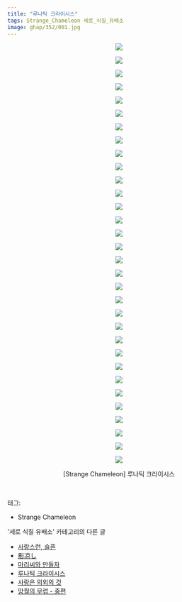 ```yaml
---
title: "루나틱 크라이시스"
tags: Strange_Chameleon 세로_식질_유배소
image: ghap/352/001.jpg
---
```

<div class="article">
<p style="text-align: center; clear: none; float: none;"><img src="{{ site.nasurl }}/ghap/352/001.jpg"/></p>
<p style="text-align: center; clear: none; float: none;"><img src="{{ site.nasurl }}/ghap/352/002.jpg"/></p>
<p style="text-align: center; clear: none; float: none;"><img src="{{ site.nasurl }}/ghap/352/003.jpg"/></p>
<p style="text-align: center; clear: none; float: none;"><img src="{{ site.nasurl }}/ghap/352/004.jpg"/></p>
<p style="text-align: center; clear: none; float: none;"><img src="{{ site.nasurl }}/ghap/352/005.jpg"/></p>
<p style="text-align: center; clear: none; float: none;"><img src="{{ site.nasurl }}/ghap/352/006.jpg"/></p>
<p style="text-align: center; clear: none; float: none;"><img src="{{ site.nasurl }}/ghap/352/007.jpg"/></p>
<p style="text-align: center; clear: none; float: none;"><img src="{{ site.nasurl }}/ghap/352/008.jpg"/></p>
<p style="text-align: center; clear: none; float: none;"><img src="{{ site.nasurl }}/ghap/352/009.jpg"/></p>
<p style="text-align: center; clear: none; float: none;"><img src="{{ site.nasurl }}/ghap/352/010.jpg"/></p>
<p style="text-align: center; clear: none; float: none;"><img src="{{ site.nasurl }}/ghap/352/011.jpg"/></p>
<p style="text-align: center; clear: none; float: none;"><img src="{{ site.nasurl }}/ghap/352/012.jpg"/></p>
<p style="text-align: center; clear: none; float: none;"><img src="{{ site.nasurl }}/ghap/352/013.jpg"/></p>
<p style="text-align: center; clear: none; float: none;"><img src="{{ site.nasurl }}/ghap/352/014.jpg"/></p>
<p style="text-align: center; clear: none; float: none;"><img src="{{ site.nasurl }}/ghap/352/015.jpg"/></p>
<p style="text-align: center; clear: none; float: none;"><img src="{{ site.nasurl }}/ghap/352/016.jpg"/></p>
<p style="text-align: center; clear: none; float: none;"><img src="{{ site.nasurl }}/ghap/352/017.jpg"/></p>
<p style="text-align: center; clear: none; float: none;"><img src="{{ site.nasurl }}/ghap/352/018.jpg"/></p>
<p style="text-align: center; clear: none; float: none;"><img src="{{ site.nasurl }}/ghap/352/019.jpg"/></p>
<p style="text-align: center; clear: none; float: none;"><img src="{{ site.nasurl }}/ghap/352/020.jpg"/></p>
<p style="text-align: center; clear: none; float: none;"><img src="{{ site.nasurl }}/ghap/352/021.jpg"/></p>
<p style="text-align: center; clear: none; float: none;"><img src="{{ site.nasurl }}/ghap/352/022.jpg"/></p>
<p style="text-align: center; clear: none; float: none;"><img src="{{ site.nasurl }}/ghap/352/023.jpg"/></p>
<p style="text-align: center; clear: none; float: none;"><img src="{{ site.nasurl }}/ghap/352/024.jpg"/></p>
<p style="text-align: center; clear: none; float: none;"><img src="{{ site.nasurl }}/ghap/352/025.jpg"/></p>
<p style="text-align: center; clear: none; float: none;"><img src="{{ site.nasurl }}/ghap/352/026.jpg"/></p>
<p style="text-align: center; clear: none; float: none;"><img src="{{ site.nasurl }}/ghap/352/027.jpg"/></p>
<p style="text-align: center; clear: none; float: none;"><img src="{{ site.nasurl }}/ghap/352/028.jpg"/></p>
<p style="text-align: center; clear: none; float: none;"><img src="{{ site.nasurl }}/ghap/352/029.jpg"/></p>
<p style="text-align: center; clear: none; float: none;"><img src="{{ site.nasurl }}/ghap/352/030.jpg"/></p>
<p style="text-align: center; clear: none; float: none;"><img src="{{ site.nasurl }}/ghap/352/031.jpg"/></p>
<p style="text-align: center; clear: none; float: none;"><img src="{{ site.nasurl }}/ghap/352/032.jpg"/></p>
<p style="text-align: center; clear: none; float: none;"></p>
<p style="text-align: center; clear: none; float: none;">[Strange Chameleon] 루나틱 크라이시스</p>
<p><br/></p>
</div><div class="tagTrail">
<p>태그: </p>
<ul>
<li>Strange Chameleon</li>
</ul>
</div><div class="another">
<p>'세로 식질 유배소' 카테고리의 다른 글</p>
<ul>
<li><a href="/2016-07-03-ghap_650">사랑스런, 슬픈</a></li>
<li><a href="/2016-06-21-ghap_407">影凉し</a></li>
<li><a href="/2016-06-20-ghap_368">마리씨와 만들자</a></li>
<li><a href="/2016-06-20-ghap_352">루나틱 크라이시스</a></li>
<li><a href="/2016-06-20-ghap_341">사랑은 의외의 것</a></li>
<li><a href="/2016-06-18-ghap_121">망월의 무렵 - 중편</a></li>
</ul>
</div><div class="cb_module cb_fluid">
<div class="cb_wrt cb_profile">
</div><!-- commentList close -->
</div>